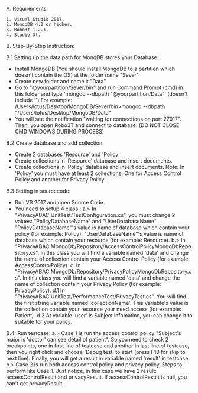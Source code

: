 A. Requirements:

	1. Visual Studio 2017.
	2. MongoDB 4.0 or higher.
	3. Robo3t 1.2.1.
	4. Studio 3t.

B. Step-By-Step Instruction:

B.1 Setting up the data path for MongDB stores your Database:
- Install MongoDB (You should install MongoDB  to a partition which doesn't contain the OS) at the folder name "Sever"
- Create new folder and name it "Data"
- Go to "@yourpartition/Sever/bin" and run Command Prompt (cmd) in this folder and type 'mongod --dbpath "@yourpartition/Data"' (doesn't include '')
	For example: /Users/lotus/Desktop/MongoDB/Sever/bin>mongod --dbpath "/Users/lotus/Desktop/MongoDB/Data"
- You will see the notification "waiting for connections on port 27017". Then, you open Robo3T and connect to database. (DO NOT CLOSE CMD WINDOWS DURING PROCESS)

B.2 Create database and add collection:
- Create 2 databases 'Resource' and 'Policy'
- Create collections in 'Resource' database and insert documents.
- Create collections in 'Policy' database and insert documents.
Note: In 'Policy' you must have at least 2 collections. One for Access Control Policy and another for Privacy Policy.

B.3 Setting in sourcecode:
- Run VS 2017 and open Source Code.
- You need to setup 4 class :
a.> In "PrivacyABAC.UnitTest/TestConfiguration.cs", you must change 2 values: "PolicyDatabaseName" and "UserDatabaseName". 
"PolicyDatabaseName"'s value is name of database which contain your policy (for example: Policy).
"UserDatabaseName"'s value is name of database which contain your resource (for example: Resource).
b.> In "PrivacyABAC.MongoDb/Repository/AccessControlPolicyMongoDbRepository.cs". In this class you will find a variable named 'data' and change the name of
collection contain your Access Control Policy (for example: AccessControlPolicy).
c. In "PrivacyABAC.MongoDb/Repository/PrivacyPolicyMongoDbRepository.cs". In this class you will find a variable named 'data' and change the name of
collection contain your Privacy Policy (for example: PrivacyPolicy).
d.1 In "PrivacyABAC.UnitTest/PerformanceTest/PrivacyTest.cs". You will find the first string variable named 'collectionName'. This variable's value is the collection
contain your resource your need access (for example: Patient).
d.2 At variable 'user' is Subject infomation, you can change it to suitable for your policy.


B.4: Run testcase:
a.> Case 1 is run the access control policy "Subject's major is 'doctor' can see detail of patient". So you need to check 2 breakpoints, one in first line
of testcase and another in last line of testcase, then you right click and choose 'Debug test' to start (press F10 for skip to next line). Finally, you will get
a result in variable named 'result' in testcase.
b.> Case 2 is run both access control policy and privacy policy. Steps to perform like Case 1. Just notice, in this case we have 2 result: accessControlResult and 
privacyResult. If accessControlResult is null, you can't get privacyResult.



